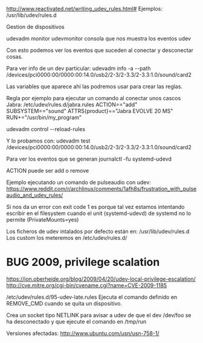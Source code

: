 http://www.reactivated.net/writing_udev_rules.html#
Ejemplos: /usr/lib/udev/rules.d

Gestion de dispositivos

udevadm monitor
udevmonitor
  consola que nos muestra los eventos udev

Con esto podemos ver los eventos que suceden al conectar y desconectar cosas.

Para ver info de un dev particular:
udevadm info -a --path /devices/pci0000:00/0000:00:14.0/usb2/2-3/2-3.3/2-3.3:1.0/sound/card2

Las variables que aparece ahí las podremos usar para crear las reglas.

Regla por ejemplo para ejecutar un comando al conectar unos cascos Jabra:
/etc/udev/rules.d/jabra.rules
ACTION=="add" SUBSYSTEM=="sound" ATTRS{product}=="Jabra EVOLVE 20 MS" RUN+="/usr/bin/my_program"

udevadm control --reload-rules


Y lo probamos con:
udevadm test /devices/pci0000:00/0000:00:14.0/usb2/2-3/2-3.3/2-3.3:1.0/sound/card2

Para ver los eventos que se generan
journalctl -fu systemd-udevd

ACTION puede ser add o remove

Ejemplo ejecutando un comando de pulseaudio con udev:
https://www.reddit.com/r/archlinux/comments/1afh8s/frustration_with_pulseaudio_and_udev_rules/


Si nos da un error con exit code 1 es porque tal vez estamos intentando escribir en el filesystem cuando el unit (systemd-udevd) de systemd no lo permite (PrivateMounts=yes)

Los ficheros de udev intalados por defecto están en: /usr/lib/udev/rules.d
Los custom los meteremos en /etc/udev/rules.d/


# BUG 2009, privilege scalation
https://jon.oberheide.org/blog/2009/04/20/udev-local-privilege-escalation/
http://cve.mitre.org/cgi-bin/cvename.cgi?name=CVE-2009-1185

/etc/udev/rules.d/95-udev-late.rules
Ejecuta el comando definido en REMOVE_CMD cuando se quita un dispositivo.

Crea un socket tipo NETLINK para avisar a udev de que el dev /dev/foo se ha desconectado y que ejecute el comando en /tmp/run

Versiones afectadas:
http://www.ubuntu.com/usn/usn-758-1/

